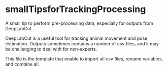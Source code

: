 # smallTipsforTrackingProcessing
A small tip to perform pre-processing data, especially for outputs from DeepLabCut

DeepLabCut is a useful tool for tracking animal movement and pose estimation.
Outputs sometimes contains a number of csv files, and it may be challenging to deal with for non-experts.

This file is the template that enable to import all csv files, rename variables, and combine all.

